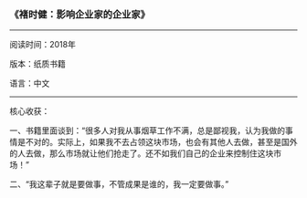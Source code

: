 ### 《褚时健：影响企业家的企业家》

---

阅读时间：2018年

版本：纸质书籍

语言：中文

---

核心收获：

一、书籍里面谈到：“很多人对我从事烟草工作不满，总是鄙视我，认为我做的事情是不对的。实际上，如果我不去占领这块市场，也会有其他人去做，甚至是国外的人去做，那么市场就让他们抢走了。还不如我们自己的企业来控制住这块市场！”

二、“我这辈子就是要做事，不管成果是谁的，我一定要做事。”

